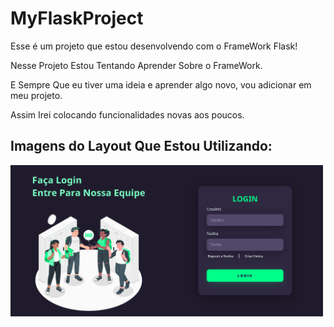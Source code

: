 # MyFlaskProject
Esse é um projeto que estou desenvolvendo com o FrameWork Flask!

Nesse Projeto Estou Tentando Aprender Sobre o FrameWork.

E Sempre Que eu tiver uma ideia e aprender algo novo, vou adicionar em meu projeto.

Assim Irei colocando funcionalidades novas aos poucos.

## Imagens do Layout Que Estou Utilizando:
<img align="left" src="https://github.com/ninjanoobplay/MyFlaskProject/blob/main/imgs/Layout.png" width="500"/>
